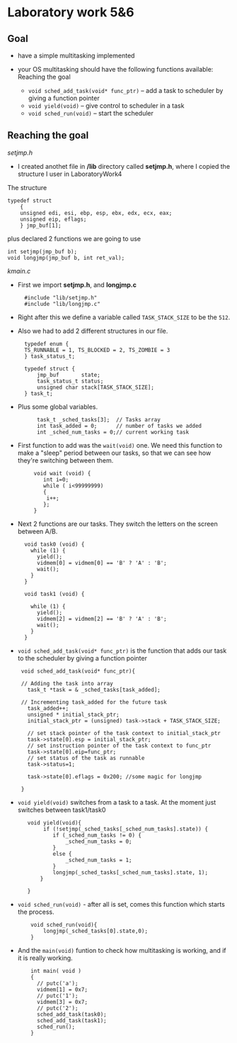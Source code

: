 Laboratory work 5&6
=========

Goal
-
  - have a simple multitasking implemented
  - your OS multitasking should have the following functions available:
Reaching the goal
  
    - `void sched_add_task(void* func_ptr)` – add a task to scheduler by giving a function pointer
    - `void yield(void)` – give control to scheduler in a task
    - `void sched_run(void)` – start the scheduler

Reaching the goal
-

*setjmp.h*


  - I created anothet file in **/lib** directory called **setjmp.h**, where I copied the structure I user in LaboratoryWork4

The structure

    typedef struct
        {
        unsigned edi, esi, ebp, esp, ebx, edx, ecx, eax;
        unsigned eip, eflags;
        } jmp_buf[1];
        
plus declared 2 functions we are going to use 

    int setjmp(jmp_buf b);
    void longjmp(jmp_buf b, int ret_val);
    
*kmain.c*
  
- First we import **setjmp.h**, and **longjmp.c** 

        #include "lib/setjmp.h"
        #include "lib/longjmp.c"
- Right after this we define a variable called `TASK_STACK_SIZE` to be the `512`.
- Also we had to add 2 different structures in our file.
    
        typedef enum {
        TS_RUNNABLE = 1, TS_BLOCKED = 2, TS_ZOMBIE = 3
        } task_status_t;
 
        typedef struct {
            jmp_buf       state;
            task_status_t status;
            unsigned char stack[TASK_STACK_SIZE];
        } task_t;

- Plus some global variables.
        
            task_t _sched_tasks[3];  // Tasks array
            int task_added = 0;      // number of tasks we added
            int _sched_num_tasks = 0;// current working task

-  First function to add was the `wait(void)` one. We need this function to make a "sleep" period between our tasks, so that we can see how they're switching between them.

            void wait (void) {
               int i=0;
               while ( i<99999999)
               {
                i++;
               };
            }

- Next 2 functions are our tasks. They switch the letters on the screen between A/B.

        void task0 (void) {
          while (1) {
            yield();
            vidmem[0] = vidmem[0] == 'B' ? 'A' : 'B';
            wait();
          }
        }
            
        void task1 (void) {
        
          while (1) {
            yield();
            vidmem[2] = vidmem[2] == 'B' ? 'A' : 'B';
            wait();
          }
        }
        
    
-  `void sched_add_task(void* func_ptr)` is the function that adds our task to the scheduler by giving a function pointer

        void sched_add_task(void* func_ptr){
        
        // Adding the task into array
          task_t *task = & _sched_tasks[task_added];
        
        // Incrementing task_added for the future task
          task_added++;
          unsigned * initial_stack_ptr;
          initial_stack_ptr = (unsigned) task->stack + TASK_STACK_SIZE;
        
          // set stack pointer of the task context to initial_stack_ptr
          task->state[0].esp = initial_stack_ptr;
          // set instruction pointer of the task context to func_ptr
          task->state[0].eip=func_ptr;
          // set status of the task as runnable
          task->status=1;
        
          task->state[0].eflags = 0x200; //some magic for longjmp
        
        }

  -  `void yield(void)` switches from a task to a task. At the moment just switches between task1/task0

            void yield(void){
                 if (!setjmp(_sched_tasks[_sched_num_tasks].state)) {
                    if (_sched_num_tasks != 0) {
                        _sched_num_tasks = 0;
                    }
                    else {
                        _sched_num_tasks = 1;
                    }
                    longjmp(_sched_tasks[_sched_num_tasks].state, 1);
                }   
            
            }
            
  - `void sched_run(void)` - after all is set, comes this function which starts the process.

            void sched_run(void){
                longjmp(_sched_tasks[0].state,0); 
            }

  - And the `main(void)` funtion to check how multitasking is working, and if it is really working.

            int main( void )
            {
              // putc('a');
              vidmem[1] = 0x7;
              // putc('1');
              vidmem[3] = 0x7;
              // putc('2');
              sched_add_task(task0);
              sched_add_task(task1);
              sched_run();
            }



